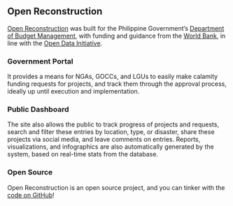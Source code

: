 
## Open Reconstruction

[Open Reconstruction](http://openreconstruction.gov.ph) was built for the Philippine Government’s [Department of Budget Management](http://www.dbm.gov.ph), with funding and guidance from the [World Bank](http://www.mb.com.ph/300-m-world-bank-loan-to-boost-ph-infrastructure-education-job-creation/), in line with the [Open Data Initiative](http://data.gov.ph/).

### Government Portal

It provides a means for NGAs, GOCCs, and LGUs to easily make calamity funding requests for projects, and track them through the approval process, ideally up until execution and implementation.

### Public Dashboard

The site also allows the public to track progress of projects and requests, search and filter these entries by location, type, or disaster, share these projects via social media, and leave comments on entries. Reports, visualizations, and infographics are also automatically generated by the system, based on real-time stats from the database.

### Open Source

Open Reconstruction is an open source project, and you can tinker with the [code on GitHub](https://github.com/by-implication/Open-Reconstruction)!
